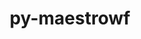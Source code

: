 ---
title: "py-maestrowf"
layout: cache
categories: [package, develop-2025-03-09]
meta: {"compilers": ["gcc@=7.5.0"], "num_specs": 2, "num_specs_by_stack": {"radiuss": 2, "root": 2}, "oss": ["ubuntu18.04"], "platforms": ["linux"], "stacks": ["radiuss", "root"], "targets": ["x86_64_v3"], "versions": ["1.1.9"]}
spec_details: [{"compiler": "gcc@=7.5.0", "hash": "5knnkdx4dy6fpur57t7stgua5hhcd5mf", "os": "ubuntu18.04", "platform": "linux", "size": "-", "stacks": ["radiuss", "root"], "target": "x86_64_v3", "variants": ["build_system=python_pip"], "versions": ["1.1.9"]}, {"compiler": "gcc@=7.5.0", "hash": "otayviuedrcoj7xv4o6cmdyslvnxkjjw", "os": "ubuntu18.04", "platform": "linux", "size": "-", "stacks": ["radiuss", "root"], "target": "x86_64_v3", "variants": ["build_system=python_pip"], "versions": ["1.1.9"]}]
---